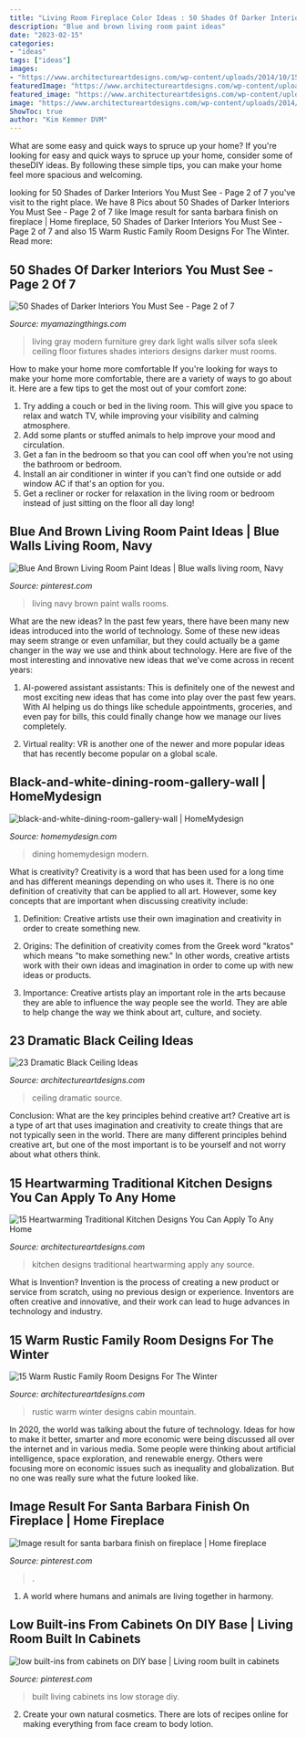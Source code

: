 ```yaml
---
title: "Living Room Fireplace Color Ideas : 50 Shades Of Darker Interiors You Must See"
description: "Blue and brown living room paint ideas"
date: "2023-02-15"
categories:
- "ideas"
tags: ["ideas"]
images:
- "https://www.architectureartdesigns.com/wp-content/uploads/2014/10/15-Heartwarming-Traditional-Kitchen-Designs-You-Can-Apply-To-Any-Home-9-630x945.jpg"
featuredImage: "https://www.architectureartdesigns.com/wp-content/uploads/2014/10/15-Warm-Rustic-Family-Room-Designs-For-The-Winter-12-630x883.jpg"
featured_image: "https://www.architectureartdesigns.com/wp-content/uploads/2014/10/15-Warm-Rustic-Family-Room-Designs-For-The-Winter-12-630x883.jpg"
image: "https://www.architectureartdesigns.com/wp-content/uploads/2014/10/15-Warm-Rustic-Family-Room-Designs-For-The-Winter-12-630x883.jpg"
ShowToc: true
author: "Kim Kemmer DVM"
---
```



What are some easy and quick ways to spruce up your home?
If you're looking for easy and quick ways to spruce up your home, consider some of theseDIY ideas. By following these simple tips, you can make your home feel more spacious and welcoming.

	

		
looking for 50 Shades of Darker Interiors You Must See - Page 2 of 7 you've visit to the right place. We have 8 Pics about 50 Shades of Darker Interiors You Must See - Page 2 of 7 like Image result for santa barbara finish on fireplace | Home fireplace, 50 Shades of Darker Interiors You Must See - Page 2 of 7 and also 15 Warm Rustic Family Room Designs For The Winter. Read more:
		
    
## 50 Shades Of Darker Interiors You Must See - Page 2 Of 7

<img loading=lazy src="http://myamazingthings.com/wp-content/uploads/2017/01/dark-grey-living-room-furniture-74-stylish-mod.jpg" onerror="this.onerror=null;this.src='https://tse1.mm.bing.net/th?id=OIP.vgxtJEpIUbti4MLnO0BnqgHaE7&amp;pid=15.1';" alt="50 Shades of Darker Interiors You Must See - Page 2 of 7">

_Source: myamazingthings.com_

>living gray modern furniture grey dark light walls silver sofa sleek ceiling floor fixtures shades interiors designs darker must rooms. 

	

How to make your home more comfortable
If you're looking for ways to make your home more comfortable, there are a variety of ways to go about it. Here are a few tips to get the most out of your comfort zone: 
1. Try adding a couch or bed in the living room. This will give you space to relax and watch TV, while improving your visibility and calming atmosphere. 
2. Add some plants or stuffed animals to help improve your mood and circulation. 
3. Get a fan in the bedroom so that you can cool off when you're not using the bathroom or bedroom. 
4. Install an air conditioner in winter if you can't find one outside or add window AC if that's an option for you. 
5. Get a recliner or rocker for relaxation in the living room or bedroom instead of just sitting on the floor all day long!

    
## Blue And Brown Living Room Paint Ideas | Blue Walls Living Room, Navy

<img loading=lazy src="https://i.pinimg.com/736x/a6/21/83/a621833d8389ed1f927198bc296fd58f.jpg" onerror="this.onerror=null;this.src='https://tse1.mm.bing.net/th?id=OIP.0F0kPER3PUGGv5lM1F_FawHaKE&amp;pid=15.1';" alt="Blue And Brown Living Room Paint Ideas | Blue walls living room, Navy">

_Source: pinterest.com_

>living navy brown paint walls rooms. 

	

What are the new ideas?
In the past few years, there have been many new ideas introduced into the world of technology. Some of these new ideas may seem strange or even unfamiliar, but they could actually be a game changer in the way we use and think about technology. Here are five of the most interesting and innovative new ideas that we’ve come across in recent years:
1. AI-powered assistant assistants: This is definitely one of the newest and most exciting new ideas that has come into play over the past few years. With AI helping us do things like schedule appointments, groceries, and even pay for bills, this could finally change how we manage our lives completely.

2. Virtual reality: VR is another one of the newer and more popular ideas that has recently become popular on a global scale.

    
## Black-and-white-dining-room-gallery-wall | HomeMydesign

<img loading=lazy src="https://homemydesign.com/wp-content/uploads/2016/11/black-and-white-dining-room-gallery-wall.jpg" onerror="this.onerror=null;this.src='https://tse1.mm.bing.net/th?id=OIP.H5k7CjnhWcUqEATMp55QGwHaLI&amp;pid=15.1';" alt="black-and-white-dining-room-gallery-wall | HomeMydesign">

_Source: homemydesign.com_

>dining homemydesign modern. 

	

What is creativity?
Creativity is a word that has been used for a long time and has different meanings depending on who uses it. There is no one definition of creativity that can be applied to all art. However, some key concepts that are important when discussing creativity include:
1) Definition: Creative artists use their own imagination and creativity in order to create something new.

2) Origins: The definition of creativity comes from the Greek word "kratos" which means "to make something new." In other words, creative artists work with their own ideas and imagination in order to come up with new ideas or products.

3) Importance: Creative artists play an important role in the arts because they are able to influence the way people see the world. They are able to help change the way we think about art, culture, and society.

    
## 23 Dramatic Black Ceiling Ideas

<img loading=lazy src="https://www.architectureartdesigns.com/wp-content/uploads/2013/11/1617-630x472.jpg" onerror="this.onerror=null;this.src='https://tse2.mm.bing.net/th?id=OIP.ubrSN3hIQDQyrDjM7RazugHaFj&amp;pid=15.1';" alt="23 Dramatic Black Ceiling Ideas">

_Source: architectureartdesigns.com_

>ceiling dramatic source. 

	

Conclusion: What are the key principles behind creative art?
Creative art is a type of art that uses imagination and creativity to create things that are not typically seen in the world. There are many different principles behind creative art, but one of the most important is to be yourself and not worry about what others think.

    
## 15 Heartwarming Traditional Kitchen Designs You Can Apply To Any Home

<img loading=lazy src="https://www.architectureartdesigns.com/wp-content/uploads/2014/10/15-Heartwarming-Traditional-Kitchen-Designs-You-Can-Apply-To-Any-Home-9-630x945.jpg" onerror="this.onerror=null;this.src='https://tse4.mm.bing.net/th?id=OIP.dZ-wrR3hhgH4sdDS0Aw4oAHaLH&amp;pid=15.1';" alt="15 Heartwarming Traditional Kitchen Designs You Can Apply To Any Home">

_Source: architectureartdesigns.com_

>kitchen designs traditional heartwarming apply any source. 

	

What is Invention?
Invention is the process of creating a new product or service from scratch, using no previous design or experience. Inventors are often creative and innovative, and their work can lead to huge advances in technology and industry.

    
## 15 Warm Rustic Family Room Designs For The Winter

<img loading=lazy src="https://www.architectureartdesigns.com/wp-content/uploads/2014/10/15-Warm-Rustic-Family-Room-Designs-For-The-Winter-12-630x883.jpg" onerror="this.onerror=null;this.src='https://tse4.mm.bing.net/th?id=OIP.Itgj3dTGvYmXyyCREI6akQHaKY&amp;pid=15.1';" alt="15 Warm Rustic Family Room Designs For The Winter">

_Source: architectureartdesigns.com_

>rustic warm winter designs cabin mountain. 

	

In 2020, the world was talking about the future of technology. Ideas for how to make it better, smarter and more economic were being discussed all over the internet and in various media. Some people were thinking about artificial intelligence, space exploration, and renewable energy. Others were focusing more on economic issues such as inequality and globalization. But no one was really sure what the future looked like.

    
## Image Result For Santa Barbara Finish On Fireplace | Home Fireplace

<img loading=lazy src="https://i.pinimg.com/736x/56/4b/bf/564bbfa12950f7d55a09b7bb50a019c7.jpg" onerror="this.onerror=null;this.src='https://tse1.mm.bing.net/th?id=OIP.cLmC24VcxD9md6JFPk59VQAAAA&amp;pid=15.1';" alt="Image result for santa barbara finish on fireplace | Home fireplace">

_Source: pinterest.com_

>. 

	

1. A world where humans and animals are living together in harmony. 

    
## Low Built-ins From Cabinets On DIY Base | Living Room Built In Cabinets

<img loading=lazy src="https://i.pinimg.com/736x/d8/c8/5f/d8c85f058762e94eea31747d68a4e3e2.jpg" onerror="this.onerror=null;this.src='https://tse4.mm.bing.net/th?id=OIP.NXrM07QuBWq1gLqdHeBw4gHaLH&amp;pid=15.1';" alt="low built-ins from cabinets on DIY base | Living room built in cabinets">

_Source: pinterest.com_

>built living cabinets ins low storage diy. 

	

2. Create your own natural cosmetics. There are lots of recipes online for making everything from face cream to body lotion.

